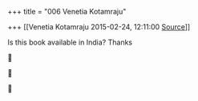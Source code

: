 +++
title = "006 Venetia Kotamraju"

+++
[[Venetia Kotamraju	2015-02-24, 12:11:00 [Source](https://groups.google.com/g/samskrita/c/6Mb2ZldrfoU)]]



Is this book available in India? Thanks







